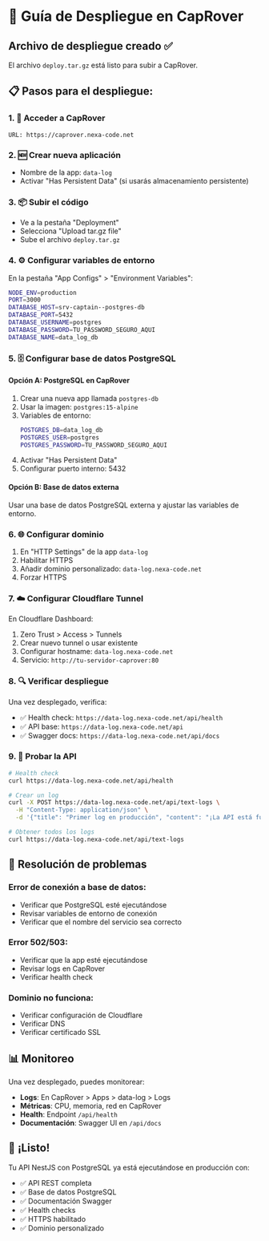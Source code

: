 # 🚀 Guía de Despliegue en CapRover

## Archivo de despliegue creado ✅

El archivo `deploy.tar.gz` está listo para subir a CapRover.

## 📋 Pasos para el despliegue:

### 1. 🎯 Acceder a CapRover
```
URL: https://caprover.nexa-code.net
```

### 2. 🆕 Crear nueva aplicación
- Nombre de la app: `data-log`
- Activar "Has Persistent Data" (si usarás almacenamiento persistente)

### 3. 📦 Subir el código
- Ve a la pestaña "Deployment"
- Selecciona "Upload tar.gz file"
- Sube el archivo `deploy.tar.gz`

### 4. ⚙️ Configurar variables de entorno
En la pestaña "App Configs" > "Environment Variables":

```bash
NODE_ENV=production
PORT=3000
DATABASE_HOST=srv-captain--postgres-db
DATABASE_PORT=5432
DATABASE_USERNAME=postgres
DATABASE_PASSWORD=TU_PASSWORD_SEGURO_AQUI
DATABASE_NAME=data_log_db
```

### 5. 🗄️ Configurar base de datos PostgreSQL

#### Opción A: PostgreSQL en CapRover
1. Crear una nueva app llamada `postgres-db`
2. Usar la imagen: `postgres:15-alpine`
3. Variables de entorno:
   ```bash
   POSTGRES_DB=data_log_db
   POSTGRES_USER=postgres
   POSTGRES_PASSWORD=TU_PASSWORD_SEGURO_AQUI
   ```
4. Activar "Has Persistent Data"
5. Configurar puerto interno: 5432

#### Opción B: Base de datos externa
Usar una base de datos PostgreSQL externa y ajustar las variables de entorno.

### 6. 🌐 Configurar dominio
1. En "HTTP Settings" de la app `data-log`
2. Habilitar HTTPS
3. Añadir dominio personalizado: `data-log.nexa-code.net`
4. Forzar HTTPS

### 7. ☁️ Configurar Cloudflare Tunnel

En Cloudflare Dashboard:
1. Zero Trust > Access > Tunnels
2. Crear nuevo tunnel o usar existente
3. Configurar hostname: `data-log.nexa-code.net`
4. Servicio: `http://tu-servidor-caprover:80`

### 8. 🔍 Verificar despliegue

Una vez desplegado, verifica:
- ✅ Health check: `https://data-log.nexa-code.net/api/health`
- ✅ API base: `https://data-log.nexa-code.net/api`
- ✅ Swagger docs: `https://data-log.nexa-code.net/api/docs`

### 9. 🧪 Probar la API

```bash
# Health check
curl https://data-log.nexa-code.net/api/health

# Crear un log
curl -X POST https://data-log.nexa-code.net/api/text-logs \
  -H "Content-Type: application/json" \
  -d '{"title": "Primer log en producción", "content": "¡La API está funcionando en producción!"}'

# Obtener todos los logs
curl https://data-log.nexa-code.net/api/text-logs
```

## 🔧 Resolución de problemas

### Error de conexión a base de datos:
- Verificar que PostgreSQL esté ejecutándose
- Revisar variables de entorno de conexión
- Verificar que el nombre del servicio sea correcto

### Error 502/503:
- Verificar que la app esté ejecutándose
- Revisar logs en CapRover
- Verificar health check

### Dominio no funciona:
- Verificar configuración de Cloudflare
- Verificar DNS
- Verificar certificado SSL

## 📊 Monitoreo

Una vez desplegado, puedes monitorear:
- **Logs**: En CapRover > Apps > data-log > Logs
- **Métricas**: CPU, memoria, red en CapRover
- **Health**: Endpoint `/api/health`
- **Documentación**: Swagger UI en `/api/docs`

## 🎉 ¡Listo!

Tu API NestJS con PostgreSQL ya está ejecutándose en producción con:
- ✅ API REST completa
- ✅ Base de datos PostgreSQL
- ✅ Documentación Swagger
- ✅ Health checks
- ✅ HTTPS habilitado
- ✅ Dominio personalizado
